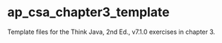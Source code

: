 # ap_csa_chapter3_template
Template files for the Think Java, 2nd Ed., v7.1.0 exercises in chapter 3. 
